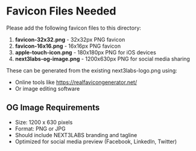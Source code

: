 # Favicon Files Needed

Please add the following favicon files to this directory:

1. **favicon-32x32.png** - 32x32px PNG favicon
2. **favicon-16x16.png** - 16x16px PNG favicon  
3. **apple-touch-icon.png** - 180x180px PNG for iOS devices
4. **next3labs-og-image.png** - 1200x630px PNG for social media sharing

These can be generated from the existing next3labs-logo.png using:
- Online tools like https://realfavicongenerator.net/
- Or image editing software

## OG Image Requirements
- Size: 1200 x 630 pixels
- Format: PNG or JPG
- Should include NEXT3LABS branding and tagline
- Optimized for social media preview (Facebook, LinkedIn, Twitter)
